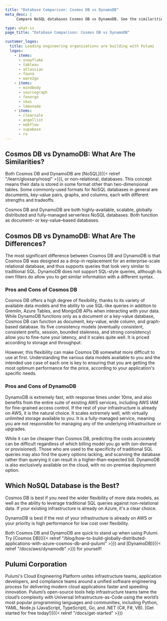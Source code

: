 ```yaml
---
title: "Database Comparison: Cosmos DB vs DynamoDB"
meta_desc: |
     Compare NoSQL databases Cosmos DB vs DynamoDB. See the similarities and differences between these databases to determine which is best for you.

type: what-is
page_title: "Database Comparison: Cosmos DB vs DynamoDB"

customer_logos:
  title: Leading engineering organizations are building with Pulumi
  logos:
    - items:
      - snowflake
      - tableau
      - atlassian
      - fauna
      - ware2go
    - items:
      - mindbody
      - sourcegraph
      - fenergo
      - skai
      - lemonade
    - items:
      - clearsale
      - angellist
      - webflow
      - supabase
      - ro
---
```


## Cosmos DB vs DynamoDB: What Are The Similarities?

Both Cosmos DB and DynamoDB are [NoSQL]({{< relref "/learn/glossary/nosql" >}}), or non-relational, databases. This concept means their data is stored in some format other than two-dimensional tables. Some commonly-used formats for NoSQL databases in general are documents, key-value pairs, graphs, and columns, each with different strengths and tradeoffs.

Cosmos DB and DynamoDB are both highly-available, scalable, globally distributed and fully-managed serverless NoSQL databases. Both function as document&ndash; or key-value&ndash;based databases.

## Cosmos DB vs DynamoDB: What Are The Differences?

The most significant difference between Cosmos DB and DynamoDB is that Cosmos DB was designed as a drop-in replacement for an enterprise-scale relational database, and thus supports queries that look very similar to traditional SQL. DynamoDB does not support SQL-style queries, although its own filters do allow you to get similar information with a different syntax.

### Pros and Cons of Cosmos DB

Cosmos DB offers a high degree of flexibility, thanks to its variety of available data models and the ability to use SQL-like queries in addition to Gremlin, Azure Tables, and MongoDB APIs when interacting with your data. While DynamoDB functions only as a document or a key-value database, Cosmos DB can function as document, key-value, wide column, and graph-based database. Its five consistency models (eventually consistent, consistent prefix, session, bounded staleness, and strong consistency) allow you to fine-tune your latency, and it scales quite well. It is priced according to storage and throughput.

However, this flexibility can make Cosmos DB somewhat more difficult to use at first. Understanding the various data models available to you and the intended use case of each one is key to ensuring that you are getting the most optimum performance for the price, according to your application's specific needs.

### Pros and Cons of DynamoDB

DynamoDB is extremely fast, with response times under 10ms, and also benefits from the entire suite of existing AWS services, including AWS IAM for fine-grained access control. If the rest of your infrastructure is already on AWS, it is the natural choice. It scales extremely well, with virtually unlimited storage available to you. It is a fully-managed service, meaning you are not responsible for managing any of the underlying infrastructure or upgrades.

While it can be cheaper than Cosmos DB, predicting the costs accurately can be difficult regardless of which billing model you go with (on-demand or provisioned). Those who are used to the specificity of traditional SQL queries may also find the query options lacking, and scanning the database rather than querying it can result in a higher-than-expected bill. DynamoDB is also exclusively available on the cloud, with no on-premise deployment option.

## Which NoSQL Database is the Best?

Cosmos DB is best if you need the wider flexibility of more data models, as well as the ability to leverage traditional SQL queries against non-relational data. If your existing infrastructure is already on Azure, it's a clear choice.

DynamoDB is best if the rest of your infrastructure is already on AWS or your priority is high performance for low cost over flexibility.

Both Cosmos DB and DynamoDB are quick to stand up when using Pulumi. Try [Cosmos DB]({{< relref "/blog/how-to-build-globally-distributed-applications-with-azure-cosmos-db-and-pulumi" >}}) and [DynamoDB]({{< relref "/docs/aws/dynamodb" >}}) for yourself!

## Pulumi Corporation

Pulumi's Cloud Engineering Platform unites infrastructure teams, application developers, and compliance teams around a unified software engineering process for delivering modern cloud applications faster and speeding innovation. Pulumi’s open-source tools help infrastructure teams tame the cloud’s complexity with Universal Infrastructure-as-Code using the world’s most popular programming languages and communities, including Python, YAML, Node.js (JavaScript, TypeScript), Go, and .NET (C#, F#, VB). [Get started for free today!]({{< relref "/docs/get-started" >}})
